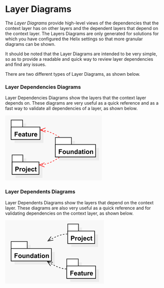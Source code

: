 # Layer Diagrams

The _Layer Diagrams_ provide high-level views of the dependencies that the context layer has on other layers and the dependent layers that depend on the context layer. The Layers Diagrams are only generated for solutions for which you have configured the Helix settings so that more granular diagrams can be shown.

It should be noted that the Layer Diagrams are intended to be very simple, so as to provide a readable and quick way to review layer dependencies and find any issues. 

There are two different types of Layer Diagrams, as shown below.

### Layer Dependencies Diagrams

Layer Dependencies Diagrams show the layers that the context layer depends on. These diagrams are very useful as a quick reference and as a fast way to validate all dependencies of a layer, as shown below.

![Foundation Layer Dependencies Diagram with invalid dependencies](../../.gitbook/assets/layerdependenciesdiagram_validationerrors.png)

### Layer Dependents Diagrams

Layer Dependents Diagrams show the layers that depend on the context layer. These diagrams are also very useful as a quick reference and for validating dependencies on the context layer, as shown below.

![Foundation Layer Dependents Diagram with valid dependents ](../../.gitbook/assets/layerdepenentsdiagram.png)

​[  
](https://sitecoreuml.gitbook.io/sitecoredxg/~/drafts/-LXtl0rGAiWKz8PM6EUo/primary/about-the-generated-documentation/diagrams/sitecoreuml-syntax)

